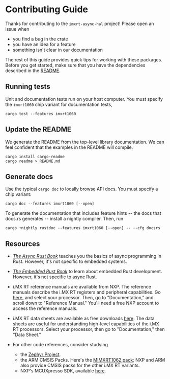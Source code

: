 # Contributing Guide

Thanks for contributing to the `imxrt-async-hal` project! Please open an issue
when

- you find a bug in the crate
- you have an idea for a feature
- something isn't clear in our documentation

The rest of this guide provides quick tips for working with these packages.
Before you get started, make sure that you have the dependencies described
in the [README](./README.md).

## Running tests

Unit and documentation tests run on your host computer. You must specify
the `imxrt1060` chip variant for documentation tests,

```
cargo test --features imxrt1060
```

## Update the README

We generate the README from the top-level library documentation. We can feel
confident that the examples in the README will compile.

```
cargo install cargo-readme
cargo readme > README.md
```

## Generate docs

Use the typical `cargo doc` to locally browse API docs. You must specify
a chip variant:

```
cargo doc --features imxrt1060 [--open]
```

To generate the documentation that includes feature hints -- the docs that
docs.rs generates -- install a nightly compiler. Then, run

```
cargo +nightly rustdoc --features imxrt1060 [--open] -- --cfg docsrs
```

## Resources

- [*The Async Rust Book*] teaches you the basics of async programming in Rust.
  However, it's not specific to embedded systems.

- [*The Embedded Rust Book*] to learn about embedded Rust development. However,
  it's not specific to async Rust.

- i.MX RT reference manuals are available from NXP. The reference manuals 
  describe the i.MX RT registers and peripheral capabilities. Go
  [here][imxrt-series], and select your processor. Then, go to
  "Documentation," and scroll down to "Reference Manual." You'll need a free
  NXP account to access the reference manuals.

- i.MX RT data sheets are available as free downloads [here][imxrt-series].
  The data sheets are useful for understanding high-level capabilities of the
  i.MX RT processors. Select your processor, then go to "Documentation," then
  "Data Sheet."

- For other code references, consider studying
  - the [Zephyr Project](https://www.zephyrproject.org/).
  - the ARM CMSIS Packs. Here's the [MIMXRT1062 pack][cmsis-pack]; NXP and ARM
    also provide CMSIS packs for the other i.MX RT variants.
  - NXP's MCUXpresso SDK, available [here][nxp-sdk].

[*The Async Rust Book*]: https://rust-lang.github.io/async-book/
[*The Embedded Rust Book*]: https://rust-embedded.github.io/book/intro/index.html

[imxrt-series]: https://www.nxp.com/products/processors-and-microcontrollers/arm-microcontrollers/i-mx-rt-crossover-mcus:IMX-RT-SERIES
[cmsis-pack]: https://developer.arm.com/embedded/cmsis/cmsis-packs/devices/NXP/MIMXRT1062XXXXA
[nxp-sdk]: https://www.nxp.com/design/software/development-software/mcuxpresso-software-and-tools/mcuxpresso-software-development-kit-sdk:MCUXpresso-SDK